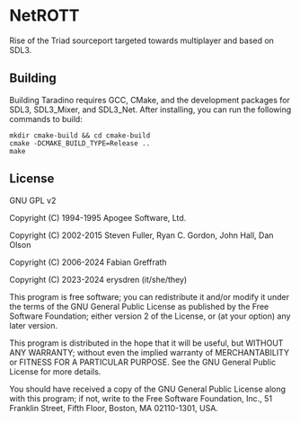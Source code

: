 
# NetROTT

Rise of the Triad sourceport targeted towards multiplayer and based on SDL3.

## Building

Building Taradino requires GCC, CMake, and the development packages for SDL3,
SDL3_Mixer, and SDL3_Net. After installing, you can run the following commands
to build:

```
mkdir cmake-build && cd cmake-build
cmake -DCMAKE_BUILD_TYPE=Release ..
make
```

## License

GNU GPL v2

Copyright (C) 1994-1995 Apogee Software, Ltd.

Copyright (C) 2002-2015 Steven Fuller, Ryan C. Gordon, John Hall, Dan Olson

Copyright (C) 2006-2024 Fabian Greffrath

Copyright (C) 2023-2024 erysdren (it/she/they)

This program is free software; you can redistribute it and/or
modify it under the terms of the GNU General Public License
as published by the Free Software Foundation; either version 2
of the License, or (at your option) any later version.

This program is distributed in the hope that it will be useful,
but WITHOUT ANY WARRANTY; without even the implied warranty of
MERCHANTABILITY or FITNESS FOR A PARTICULAR PURPOSE.  See the
GNU General Public License for more details.

You should have received a copy of the GNU General Public License
along with this program; if not, write to the Free Software
Foundation, Inc., 51 Franklin Street, Fifth Floor, Boston, MA  02110-1301, USA.
